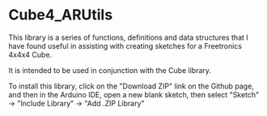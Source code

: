# Cube4_ARUtils

This library is a series of functions, definitions and data structures that I have found useful in assisting with creating sketches for a Freetronics 4x4x4 Cube.

It is intended to be used in conjunction with the Cube library.

To install this library, click on the "Download ZIP" link on the Github page, and then in the Arduino IDE, open a new blank sketch, then select "Sketch" -> "Include Library" -> "Add .ZIP Library"
